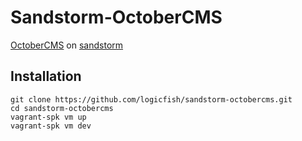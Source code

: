 # Sandstorm-OctoberCMS
[OctoberCMS](http://octobercms.com) on [sandstorm](http://sandstorm.io)

## Installation

    git clone https://github.com/logicfish/sandstorm-octobercms.git
    cd sandstorm-octobercms
    vagrant-spk vm up
    vagrant-spk vm dev

